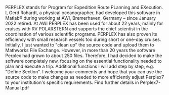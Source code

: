 PERPLEX stands for Program for Expedition Route PLanning and EXecution. I, Gerd Rohardt, a physical oceanographer, had developed this software in Matlab® during working at AWI, Bremerhaven, Germany – since January 2022 retired.
At AWI PERPLEX has been used for about 22 years, mainly for cruises with RV POLARSTERN and supports the chief scientist in the coordination of various scientific programs. PERPLEX has also proven its efficiency with small research vessels too during short or one-day cruises.
Initially, I just wanted to "clean up" the source code and upload them to Mathworks File Exchange. However, in more than 20 years the software Perplex had grown to about 250 files. Therefore, I had decided to make the software completely new, focusing on the essential functionality needed to plan and execute a trip. Additional functions I will add step by step, e.g. "Define Section".
I welcome your comments and hope that you can use the source code to make changes as needed to more efficiently adjust Perplex7 to your institution's specific requirements.
Find further details in Perplex7-Manual.pdf
